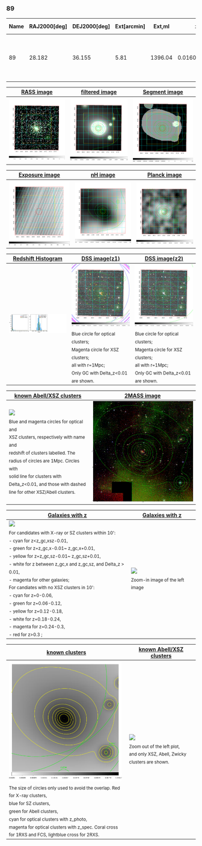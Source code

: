 <div STYLE="page-break-after: always;"></div>

### 89

|Name|RAJ2000[deg]|DEJ2000[deg] |Ext[arcmin]| Ext,ml | z | z_src| C|GC(XSZ,Delta_z<0.01)| GC(OPT,Delta_z<0.01)|GC| R_sig[arcmin] | R500[arcmin] | R500[Mpc]| CRsig[c/s] | CR500[c/s] |L500[1E44 erg/s]|F500[1E-12 erg/s/cm^2]| M500[1E14 Msun]|Tx[keV]|Cnt_sig|Beta|Rc[arcmin]|Comment|Alias|
|---|---|---|---|---|---|------|---|--------|---------|----------|---|---|---|---|---|---|---|---|---|---|---|---|---|---|
|89| 28.182| 36.155| 5.81| 1396.04| 0.0160(0.005)| z1, z_xsz| B| L03, MCXC, PSZ2, Tar, XB| A, N| A, L03, MCXC, N, PSZ2, Tar, XB| 41.590| 39.905| 0.780| 3.387(0.153)| 3.365(0.152)| 0.328(0.007)| 56.965(1.217)| 1.37(0.01)| 2.62(0.02)| 1321.4| 0.515(-0.006+0.007)| 3.167(-0.169+0.180)| -| k537|

|[RASS image](../image/89/89_img.pdf)|[filtered image](../image/89/89_fil.pdf)|[Segment image](../image/89/89_seg.pdf)|
|-------------------|--------------------|-------------------|
| <img src="../image/89/89_img.png" width="300">  | <img src="../image/89/89_fil.png" width="300">   | <img src="../image/89/89_seg.png" width="300">  |

|[Exposure image](../image/89/89_mex.pdf)| [nH image](../image/89/89_nh.pdf)| [Planck image](../image/89/89_p.pdf)|
|-------------------|--------------------|-------------------|
|<img src="../image/89/89_mex.png" width="300">   | <img src="../image/89/89_nh.png" width="300">    | <img src="../image/89/89_p.png" width="300"> |

|[Redshift Histogram](../image/89/89_zg.pdf) | [DSS image(z1)](../image/89/89_dss_z1.pdf)      |  [DSS image(z2)](../image/89/89_dss_z2.pdf)    |
|-------------------|--------------------|-------------------|
|<img src="../image/89/89_zg.png" width="300"> |<img src="../image/89/89_dss_z1.png" width="300"> <sub><br>Blue circle for optical clusters; <br>Magenta circle for XSZ clusters; <br>all with r=1Mpc; <br>Only GC with Delta_z<0.01 are shown. </sub>| <img src="../image/89/89_dss_z2.png" width="300"><sub><br>Blue circle for optical clusters; <br>Magenta circle for XSZ clusters; <br>all with r=1Mpc; <br>Only GC with Delta_z<0.01 are shown. </sub> |

|[known Abell/XSZ clusters](../image/89/89_m.pdf) | [2MASS image](../image/89/89_2mass.pdf)      |
|-------------------|-------------------|
|<img src=../image/89/89_m.png width="300"> <br><sub>Blue and magenta circles for optical and <br>XSZ clusters, respectively with name and <br>redshift of clusters labelled. The <br>radius of circles are 1Mpc. Circles with <br>solid line for clusters with <br>Delta_z<0.01, and those with dashed <br>line for other XSZ/Abell clusters.        </sub>|<img src="../image/89/89_2mass.png" width="300">  |

|[Galaxies with z](../image/89/89_opt_ned.pdf) |[Galaxies with z](../image/89/89_opt_ned_zoom.pdf) |
|-------------------|-------------------|
| <img src=../image/89/89_opt_ned.png width="300"> <br><sub> For candidates with X-ray or SZ clusters within 10': <br> - cyan for z<z_gc,xsz-0.01, <br> - green for z=z_gc,x-0.01~ z_gc,x+0.01, <br> - yellow for z=z_gc,sz-0.01~ z_gc,sz+0.01, <br> - white for z between z_gc,x and z_gc,sz, and Delta_z > 0.01, <br> - magenta for other galaxies; <br>For candiates with no XSZ clusters in 10': <br> - cyan for z=0-0.06, <br> - green for z=0.06-0.12, <br> - yellow for z=0.12-0.18, <br> - white for z=0.18-0.24, <br> - magenta for z=0.24-0.3, <br> - red for z>0.3 ;  </sub>|<img src=../image/89/89_opt_ned_zoom.png width="300">  <br><sub> Zoom-in image of the left image</sub>|

|[known clusters](../image/89/89_gc.pdf) |[known Abell/XSZ clusters](../image/89/89_gc_large.pdf) |
|-------------------|-------------------|
| <img src=../image/89/89_gc.png width="300"> <br><sub> The size of circles only used to avoid the overlap. Red for X-ray clusters, <br> blue for SZ clusters, <br> green for Abell clusters, <br> cyan for optical clusters with z_photo, <br> magenta for optical clusters with z_spec. Coral cross for 1RXS and FCS, lightblue cross for 2RXS. </sub>|<img src=../image/89/89_gc_large.png width="300"> <br><sub> Zoom out of the left plot, <br> and only XSZ, Abell, Zwicky clusters are shown. </sub> |



